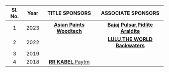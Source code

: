 
| Sl. No.| Year|TITLE SPONSORS|ASSOCIATE SPONSORS
| :-------------: |:-------------:| :-----:| :-----:| 
1 | 2023 |   **[Asian Paints Woodtech](https://www.asianpaints.com/)**  | **[Bajaj Pulsar](https://www.bajajauto.com/bikes/pulsar)**,**[Pidlite Araldite](https://pidilite.com/)**
2 |    2022   |  | **[LULU](https://www.lulugroupinternational.com/)**,**[THE WORLD Backwaters](http://www.theworldbackwaters.in/)**
3 |    2019   |  | 
4 |    2018   |**[RR  KABEL](https://www.rrkabel.com/)**,[Paytm](https://paytm.com/)|  |

